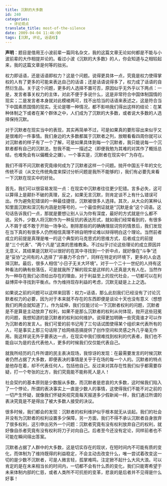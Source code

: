 ```yaml
---
title: 沉默的大多数
id: 240
categories:
  - 评论观点
translate_title: most-of-the-silence
date: 2009-04-04 11:46:00
tags: [沉默, 评论, 话语权]
---
```


**声明**：题目是借用王小波前辈一篇同名杂文，我的这篇文章无论如何都是不能与小波前辈的大作相提并论的。看过小波《沉默的大多数》的人，你会知道与之相较起来，我的这篇文章是何等的拙劣。

权力即话语，还是话语即权力？这是个问题。说得更具体一点，究竟是权力使得掌权的人有了更多的可能来表达自己的话语；还是话语说得多了，权力成了话语的自然衍生品。关于这个问题，更多的人选择不置可否，原因似乎无外乎以下两点：一是，发言者事关权力的主体，对此不便于多说什么，这是非常符合中国体制国情的现实；二是发言者本身就对此模棱两可，找不出恰当的话语来表述之，这是符合当下中国素质国情的现实。无论是哪一种情况，都不影响我们得出这样的结论：在某种体制之下或者在某个群体之中，人们成为了沉默的大多数，或者说大多数的人选择保持沉默。

对于沉默者在现实当中的表现，其实再简单不过，可是如果真的要形容出来似乎又是很难的一件事情。我们身边的大多数都属于沉默者之列，放眼看看四周你就可以对沉默者的样子有了一个了解，可是如果具体到每一个沉默者，我只能说每一个沉默者都有自己的沉默法，恕我不能一一描述之（即便我勉为其难的对其作了概括总结，也难免会有以偏概全之嫌）。一个事实是，沉默者在现实中广为存在。

我们不得不问沉默者究竟缘何成为了沉默者这样一个问题。抛开中国五千年的文化传统不谈（从文化传统角度来探讨分析问题是我所不能够的），我们有必要先来看一下沉默在现实中的好处。

首先，我们可以很容易发现一点：在现实中沉默者往往更少犯错。言多必失，这可以算得上是颠扑不破的真理，反之，如果无言沉默，则肯定谈不上有什么错误可出。作为避免犯错误的一种最佳捷径，沉默被很多人选择。其次，从大众的某种认知里面沉默和深沉有内涵是划等号的，一个最佳例证就是“沉默是金”这个词语。这句话告诉我们一点，那就是要想让别人认为你有深度，最好的方式就是什么都不说。另外，少数人将沉默作为一种反抗的表达形式，就如我们经常看到的，有很多人不屑于或不敢于开始一场争论。剔除那些的的确确理屈词穷的情景后，我们发现在当下真的有很多人仍然相信真理不辨自明悖论难以辩得明白这个理论。当然前者成立的前提是真理是唯一的这个典型的马克思式的思维方式，后者成立的前提是“三个代表”、“两个凡是”这类的思维教条。不过似乎讨论这些理论的成立原因并无意义，其结果是沉默可以很好的在其中寻找到一个折中点，就好像在“斗争”还是“妥协”之间有的人选择了“非暴力不合作”，同样在特定的环境下，更多的人会选择沉默。最后，很多人相信“小日子无关大环境”。对于一个二十一世纪的人持有这种看法的确有些落伍，可是就我所了解的现实是这样的人还真是大有人在。当然作为一种存在我们必须给出存在的理由，对于利益至上的现代社会，一切都可以在利益博弈中寻找到平衡点。作为维持现存利益的考虑，沉默无疑是上上之选。

如果说之前的问题可以这样来回答：权力=话语，那么此刻我们已经没有了讨论沉默者权力的必要，因为对于本来就不存在的东西即便是谈论十天也没有意义（想想我们的两会就知道了）。作为延伸，我们仅能讨论一下沉默者权利的问题，沉默者是不是算是主动放弃了权利，如果不是那么沉默者的权利从何体现，抛开这些冠冕的问题，我想知道的是沉默者的权利如何维护。说得更加明确一些究竟谁才可以作为沉默者的发言人。我们可爱的前书记用了三句话试图使得某个组织来代表所有的人，可是事实上那三句话除了给网络恶搞提供了创作空间和灵感之外几乎毫无作用。我这样说无外乎要表达一点，在现实中我们很难找到权利的代表者，我们也不能自以为是的去代表他人，更多的时候我们仅仅能代表自己。

就我所经历的几件所谓的民主表决现场，我惊讶的发现：在最需要发言的时候沉默者仍然占据了大多数，即便表决的事情是关乎于在场的每一个人的。沉默者的特点是他存在着，却不代表任何人，包括他自己。反过来对其存在性我们似乎都需要存疑，打一个夸张的比方，我们究竟能不能称死人是人！

社会契约的基本原则是少数服从多数，而沉默者是悲哀的大多数，这时候我们陷入了一个悖论，所谓的表决事实上一直是少数人的事情，这使得我们不能不对之前的一切产生怀疑，就像我们怀疑央视究竟每天报道多少假新闻一样，我们通过所谓的表决究竟是不是得出了被大多数人接受的决议。

很多时候，我们都会的发现：沉默者的权利维护似乎根本就无从谈起。我们的社会并没有为沉默者的权利设置多少保障，另一方面，我们不得不承认沉默者自身放弃了很多权利，这引申出另外一个问题：沉默者究竟有没有权利放弃自己的权利，就好像自杀者究竟有没有权利将刀子对向自己。后者至今还没有定论，同样前者也不可能在瞬间得出答案。

沉默者占据了人群中的大多数，这是切实存在的现状，在短时间内不可能有质的变化，而体制为了维持既得的利益稳定，不会主动去改变什么，唯一尝试着改变这一切的是少数不沉默者，可是人微言轻，孤掌难鸣，注定掀不起什么大风大浪。可以肯定的是在未来相当长的时间内，一切都不会有什么质的变化，我们只能寄希望于未来体制内部的仁慈，或者人类所不可抗拒的变革，悲哀的是后者并不见得是什么好事！